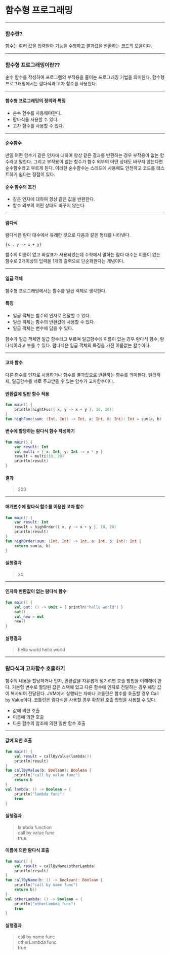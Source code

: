 # 함수형 프로그래밍

---

### 함수란?

함수는 여러 값을 입력받아 기능을 수행하고 결과값을 반환하는 코드의 모음이다.

---

### 함수형 프로그래밍이란??

순수 함수를 작성하여 프로그램의 부작용을 줄이는 프로그래밍 기법을 의미한다. 함수형 프로그래밍에서는 람다식과 고차 함수를 사용한다.

---

#### 함수형 프로그래밍의 정의와 특징

- 순수 함수를 사용해야한다.
- 람다식을 사용할 수 있다.
- 고차 함수를 사용할 수 있다.

---

#### 순수함수

만일 어떤 함수가 같은 인자에 대하여 항상 같은 결과를 반환하는 경우 부작용이 없는 함수라고 말한다. 그리고 부작용이 없는 함수가 함수 외부의 어떤 상태도 바꾸지 않는다면 순수함수라고 부르게 된다. 이러한 순수함수는
스레드에 사용해도 안전하고 코드를 테스트하기 쉽다는 장점이 있다.

#### 순수 함수의 조건

- 같은 인자에 대하여 항상 같은 값을 반환한다.
- 함수 외부의 어떤 상태도 바꾸지 않는다.

---

#### 람다식

람다식은 람다 대수에서 유래한 것으로 다음과 같은 형태를 나타낸다.

~~~
{x , y -> x + y}
~~~

함수의 이름이 없고 화살표가 사용되었는데 수학에서 말하는 람다 대수는 이름이 없는 함수로 2개이상의 입력을 1개의 출력으로 단순화한다는 개념이다.

---

#### 일급 객체

함수형 프로그래밍에서는 함수를 일급 객체로 생각한다.

#### 특징

- 일급 객체는 함수의 인자로 전달할 수 있다.
- 일급 객체는 함수의 반환값에 사용할 수 있다.
- 일급 객체는 변수에 담을 수 있다.

함수가 일급 객체면 일급 함수라고 부르며 일급함수에 이름이 없는 경우 람다식 함수, 람다식이라고 부를 수 있다. 람다식은 일급 객체의 특징을 가진 이름없는 함수이다.

---

#### 고차 함수

다른 함수를 인자로 사용하거나 함수를 결과값으로 반환하는 함수를 의미한다. 일급객체, 일급함수를 서로 주고받을 수 있는 함수가 고차함수이다.

#### 반환값에 일반 함수 적용

~~~kotlin
fun main() {
    println(hightFuc({ x, y -> x + y }, 10, 20))
}
fun highFunc(sum: (Int, Int) -> Int, a: Int, b: Int): Int = sum(a, b)
~~~

#### 변수에 할당하는 람다식 함수 작성하기

~~~kotlin
fun main() {
    var result: Int
    val multi = { x: Int, y: Int -> x * y }
    result = multi(10, 20)
    println(result)
}
~~~

#### 결과

> 200

---

#### 매개변수에 람다식 함수를 이용한 고차 함수

~~~kotlin
fun main() {
    var result: Int
    result = highOrder({ x, y -> x + y }, 10, 20)
    println(result)
}
fun highOrder(sum: (Int, Int) -> Int, a: Int, b: Int): Int {
    return sum(a, b)
}
~~~

#### 실행결과

> 30

---

#### 인자와 반환값이 없는 람다식 함수

~~~kotlin
fun main() {
    val out: () -> Unit = { println("hello world") }
    out()
    val new = out
    new()
}
~~~

#### 실행결과

> hello world
> hello world

---

### 람다식과 고차함수 호출하기

함수의 내용을 할당하거나 인자, 반환값을 자유롭게 넘기려면 호출 방법을 이해해야 한다. 기본형 변수로 할당된 값은 스택에 있고 다른 함수에 인자로 전달하는 경우 해당 값이 복사되어 전달된다. JVM에서 실행되는
자바나 코틀린은 함수를 호출할 경우 Call by Value이다. 코틀린은 람다식을 사용할 경우 확장된 호출 방법을 사용할 수 있다.

- 값에 의한 호출
- 이름에 의한 호출
- 다른 함수의 참조에 의한 일반 함수 호출

---

#### 값에 의한 호출

~~~kotlin
fun main() {
    val result = callByValue(lambda())
    println(result)
}
fun callByValue(b: Boolean): Boolean {
    println("call by value func")
    return b
}
val lambda: () -> Boolean = {
    println("lambda func")
    true
}
~~~

#### 실행결과

> lambda function <br>
> call by value func<br>
> true

#### 이름에 의한 람다식 호출

~~~kotlin
fun main() {
    val result = callByName(otherLambda)
    println(result)
}
fun callByName(b: () -> Boolean): Boolean {
    println("call by name func")
    return b()
}
val otherLambda: () -> Boolean = {
    println("otherLambda func")
    true
}
~~~

#### 실행결과

> call by name func <br>
> otherLambda func <br>
> true